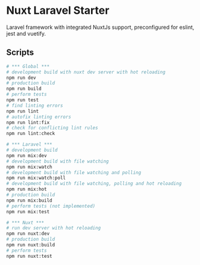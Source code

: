 # Nuxt Laravel Starter

Laravel framework with integrated NuxtJs support, preconfigured for eslint, jest and vuetify.

## Scripts

```bash
# *** Global ***
# development build with nuxt dev server with hot reloading
npm run dev
# production build
npm run build
# perform tests
npm run test
# find linting errors
npm run lint
# autofix linting errors
npm run lint:fix
# check for conflicting lint rules
npm run lint:check

# *** Laravel ***
# development build
npm run mix:dev
# development build with file watching
npm run mix:watch
# development build with file watching and polling
npm run mix:watch:poll
# development build with file watching, polling and hot reloading
npm run mix:hot
# production build
npm run mix:build
# perform tests (not implemented)
npm run mix:test

# *** Nuxt ***
# run dev server with hot reloading
npm run nuxt:dev
# production build
npm run nuxt:build
# perform tests
npm run nuxt:test
```
